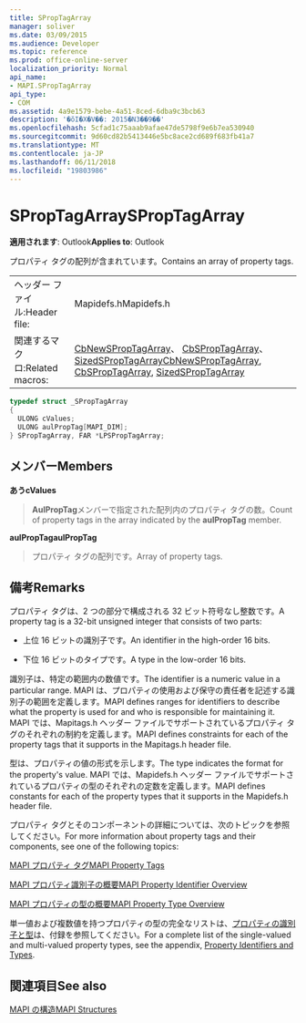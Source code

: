 ```yaml
---
title: SPropTagArray
manager: soliver
ms.date: 03/09/2015
ms.audience: Developer
ms.topic: reference
ms.prod: office-online-server
localization_priority: Normal
api_name:
- MAPI.SPropTagArray
api_type:
- COM
ms.assetid: 4a9e1579-bebe-4a51-8ced-6dba9c3bcb63
description: '�ŏI�X�V��: 2015�N3��9��'
ms.openlocfilehash: 5cfad1c75aaab9afae47de5798f9e6b7ea530940
ms.sourcegitcommit: 9d60cd82b5413446e5bc8ace2cd689f683fb41a7
ms.translationtype: MT
ms.contentlocale: ja-JP
ms.lasthandoff: 06/11/2018
ms.locfileid: "19803986"
---
```

# <a name="sproptagarray"></a><span data-ttu-id="46151-103">SPropTagArray</span><span class="sxs-lookup"><span data-stu-id="46151-103">SPropTagArray</span></span>

  
  
<span data-ttu-id="46151-104">**適用されます**: Outlook</span><span class="sxs-lookup"><span data-stu-id="46151-104">**Applies to**: Outlook</span></span> 
  
<span data-ttu-id="46151-105">プロパティ タグの配列が含まれています。</span><span class="sxs-lookup"><span data-stu-id="46151-105">Contains an array of property tags.</span></span> 
  
|||
|:-----|:-----|
|<span data-ttu-id="46151-106">ヘッダー ファイル:</span><span class="sxs-lookup"><span data-stu-id="46151-106">Header file:</span></span>  <br/> |<span data-ttu-id="46151-107">Mapidefs.h</span><span class="sxs-lookup"><span data-stu-id="46151-107">Mapidefs.h</span></span>  <br/> |
|<span data-ttu-id="46151-108">関連するマクロ:</span><span class="sxs-lookup"><span data-stu-id="46151-108">Related macros:</span></span>  <br/> |<span data-ttu-id="46151-109">[CbNewSPropTagArray](cbnewsproptagarray.md)、 [CbSPropTagArray](cbsproptagarray.md)、 [SizedSPropTagArray](sizedsproptagarray.md)</span><span class="sxs-lookup"><span data-stu-id="46151-109">[CbNewSPropTagArray](cbnewsproptagarray.md), [CbSPropTagArray](cbsproptagarray.md), [SizedSPropTagArray](sizedsproptagarray.md)</span></span> <br/> |
   
```cpp
typedef struct _SPropTagArray
{
  ULONG cValues;
  ULONG aulPropTag[MAPI_DIM];
} SPropTagArray, FAR *LPSPropTagArray;

```

## <a name="members"></a><span data-ttu-id="46151-110">メンバー</span><span class="sxs-lookup"><span data-stu-id="46151-110">Members</span></span>

 <span data-ttu-id="46151-111">**あう**</span><span class="sxs-lookup"><span data-stu-id="46151-111">**cValues**</span></span>
  
> <span data-ttu-id="46151-112">**AulPropTag**メンバーで指定された配列内のプロパティ タグの数。</span><span class="sxs-lookup"><span data-stu-id="46151-112">Count of property tags in the array indicated by the **aulPropTag** member.</span></span> 
    
 <span data-ttu-id="46151-113">**aulPropTag**</span><span class="sxs-lookup"><span data-stu-id="46151-113">**aulPropTag**</span></span>
  
> <span data-ttu-id="46151-114">プロパティ タグの配列です。</span><span class="sxs-lookup"><span data-stu-id="46151-114">Array of property tags.</span></span>
    
## <a name="remarks"></a><span data-ttu-id="46151-115">備考</span><span class="sxs-lookup"><span data-stu-id="46151-115">Remarks</span></span>

<span data-ttu-id="46151-116">プロパティ タグは、2 つの部分で構成される 32 ビット符号なし整数です。</span><span class="sxs-lookup"><span data-stu-id="46151-116">A property tag is a 32-bit unsigned integer that consists of two parts:</span></span> 
  
- <span data-ttu-id="46151-117">上位 16 ビットの識別子です。</span><span class="sxs-lookup"><span data-stu-id="46151-117">An identifier in the high-order 16 bits.</span></span>
    
- <span data-ttu-id="46151-118">下位 16 ビットのタイプです。</span><span class="sxs-lookup"><span data-stu-id="46151-118">A type in the low-order 16 bits.</span></span>
    
<span data-ttu-id="46151-119">識別子は、特定の範囲内の数値です。</span><span class="sxs-lookup"><span data-stu-id="46151-119">The identifier is a numeric value in a particular range.</span></span> <span data-ttu-id="46151-120">MAPI は、プロパティの使用および保守の責任者を記述する識別子の範囲を定義します。</span><span class="sxs-lookup"><span data-stu-id="46151-120">MAPI defines ranges for identifiers to describe what the property is used for and who is responsible for maintaining it.</span></span> <span data-ttu-id="46151-121">MAPI では、Mapitags.h ヘッダー ファイルでサポートされているプロパティ タグのそれぞれの制約を定義します。</span><span class="sxs-lookup"><span data-stu-id="46151-121">MAPI defines constraints for each of the property tags that it supports in the Mapitags.h header file.</span></span>
  
<span data-ttu-id="46151-122">型は、プロパティの値の形式を示します。</span><span class="sxs-lookup"><span data-stu-id="46151-122">The type indicates the format for the property's value.</span></span> <span data-ttu-id="46151-123">MAPI では、Mapidefs.h ヘッダー ファイルでサポートされているプロパティの型のそれぞれの定数を定義します。</span><span class="sxs-lookup"><span data-stu-id="46151-123">MAPI defines constants for each of the property types that it supports in the Mapidefs.h header file.</span></span> 
  
<span data-ttu-id="46151-124">プロパティ タグとそのコンポーネントの詳細については、次のトピックを参照してください。</span><span class="sxs-lookup"><span data-stu-id="46151-124">For more information about property tags and their components, see one of the following topics:</span></span> 
  
[<span data-ttu-id="46151-125">MAPI プロパティ タグ</span><span class="sxs-lookup"><span data-stu-id="46151-125">MAPI Property Tags</span></span>](mapi-property-tags.md)
  
[<span data-ttu-id="46151-126">MAPI プロパティ識別子の概要</span><span class="sxs-lookup"><span data-stu-id="46151-126">MAPI Property Identifier Overview</span></span>](mapi-property-identifier-overview.md)
  
[<span data-ttu-id="46151-127">MAPI プロパティの型の概要</span><span class="sxs-lookup"><span data-stu-id="46151-127">MAPI Property Type Overview</span></span>](mapi-property-type-overview.md)
  
<span data-ttu-id="46151-128">単一値および複数値を持つプロパティの型の完全なリストは、[プロパティの識別子と型](property-identifiers-and-types.md)は、付録を参照してください。</span><span class="sxs-lookup"><span data-stu-id="46151-128">For a complete list of the single-valued and multi-valued property types, see the appendix, [Property Identifiers and Types](property-identifiers-and-types.md).</span></span> 
  
## <a name="see-also"></a><span data-ttu-id="46151-129">関連項目</span><span class="sxs-lookup"><span data-stu-id="46151-129">See also</span></span>



[<span data-ttu-id="46151-130">MAPI の構造</span><span class="sxs-lookup"><span data-stu-id="46151-130">MAPI Structures</span></span>](mapi-structures.md)

